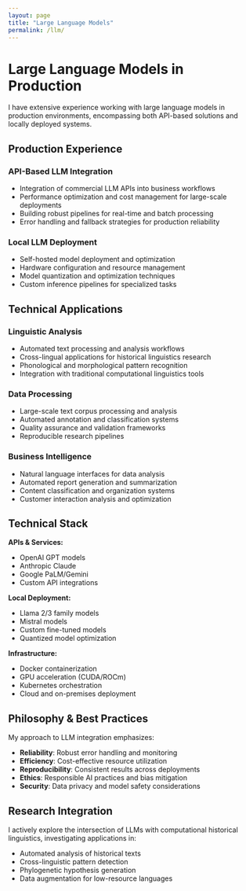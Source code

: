 ```yaml
---
layout: page
title: "Large Language Models"
permalink: /llm/
---
```


# Large Language Models in Production

I have extensive experience working with large language models in production environments, encompassing both API-based solutions and locally deployed systems.

## Production Experience

### API-Based LLM Integration
- Integration of commercial LLM APIs into business workflows
- Performance optimization and cost management for large-scale deployments
- Building robust pipelines for real-time and batch processing
- Error handling and fallback strategies for production reliability

### Local LLM Deployment
- Self-hosted model deployment and optimization
- Hardware configuration and resource management
- Model quantization and optimization techniques
- Custom inference pipelines for specialized tasks

## Technical Applications

### Linguistic Analysis
- Automated text processing and analysis workflows
- Cross-lingual applications for historical linguistics research
- Phonological and morphological pattern recognition
- Integration with traditional computational linguistics tools

### Data Processing
- Large-scale text corpus processing and analysis
- Automated annotation and classification systems
- Quality assurance and validation frameworks
- Reproducible research pipelines

### Business Intelligence
- Natural language interfaces for data analysis
- Automated report generation and summarization
- Content classification and organization systems
- Customer interaction analysis and optimization

## Technical Stack

**APIs & Services:**
- OpenAI GPT models
- Anthropic Claude
- Google PaLM/Gemini
- Custom API integrations

**Local Deployment:**
- Llama 2/3 family models
- Mistral models
- Custom fine-tuned models
- Quantized model optimization

**Infrastructure:**
- Docker containerization
- GPU acceleration (CUDA/ROCm)
- Kubernetes orchestration
- Cloud and on-premises deployment

## Philosophy & Best Practices

My approach to LLM integration emphasizes:

- **Reliability**: Robust error handling and monitoring
- **Efficiency**: Cost-effective resource utilization
- **Reproducibility**: Consistent results across deployments
- **Ethics**: Responsible AI practices and bias mitigation
- **Security**: Data privacy and model safety considerations

## Research Integration

I actively explore the intersection of LLMs with computational historical linguistics, investigating applications in:

- Automated analysis of historical texts
- Cross-linguistic pattern detection
- Phylogenetic hypothesis generation
- Data augmentation for low-resource languages